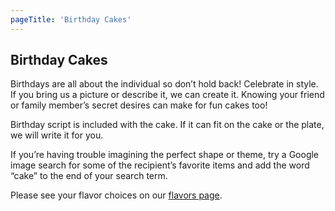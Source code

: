 ```yaml
---
pageTitle: 'Birthday Cakes'
---
```


## Birthday Cakes

Birthdays are all about the individual so don’t hold back! Celebrate in style. If you bring us a picture or
describe it, we can create it. Knowing your friend or family member’s secret desires can make for fun cakes too!

Birthday script is included with the cake. If it can fit on the cake or the plate, we will write it for you.

If you’re having trouble imagining the perfect shape or theme, try a Google image search for some of the
recipient’s favorite items and add the word “cake” to the end of your search term.

Please see your flavor choices on our [flavors page](/cake-pricing-flavors).
